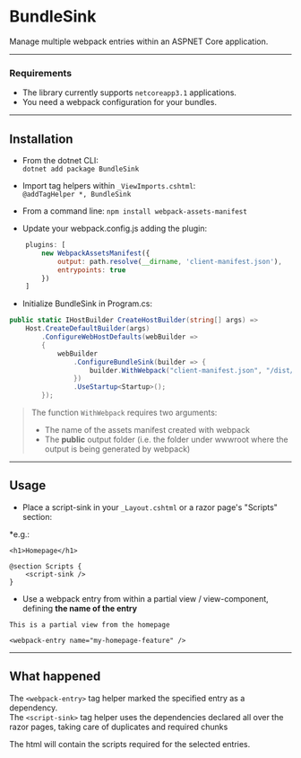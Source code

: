 # BundleSink

Manage multiple webpack entries within an ASPNET Core application.

***

### Requirements

- The library currently supports `netcoreapp3.1` applications.
- You need a webpack configuration for your bundles.

***

## Installation

- From the dotnet CLI:  
`dotnet add package BundleSink`

- Import tag helpers within `_ViewImports.cshtml`:  
`@addTagHelper *, BundleSink`

- From a command line:
`npm install webpack-assets-manifest`

- Update your webpack.config.js adding the plugin:
```js
    plugins: [
        new WebpackAssetsManifest({
            output: path.resolve(__dirname, 'client-manifest.json'),
            entrypoints: true
        })
    ]
```

- Initialize BundleSink in Program.cs:

```csharp
public static IHostBuilder CreateHostBuilder(string[] args) =>
    Host.CreateDefaultBuilder(args)
        .ConfigureWebHostDefaults(webBuilder =>
        {
            webBuilder
                .ConfigureBundleSink(builder => {
                    builder.WithWebpack("client-manifest.json", "/dist/");
                })
                .UseStartup<Startup>();
        });
```

> The function `WithWebpack` requires two arguments:
> - The name of the assets manifest created with webpack
> - The **public** output folder (i.e. the folder under wwwroot where the output is being generated by webpack)

***

## Usage

- Place a script-sink in your `_Layout.cshtml` or a razor page's "Scripts" section:  

*e.g.:  

```razor
<h1>Homepage</h1>

@section Scripts {
    <script-sink />
}
```

- Use a webpack entry from within a partial view / view-component, defining **the name of the entry**

```razor
This is a partial view from the homepage

<webpack-entry name="my-homepage-feature" />
```

***

## What happened
The `<webpack-entry>` tag helper marked the specified entry as a dependency.  
The `<script-sink>` tag helper uses the dependencies declared all over the razor pages, taking care of duplicates and required chunks

The html will contain the scripts required for the selected entries.
